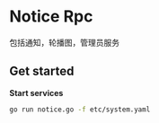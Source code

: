 # Notice Rpc

包括通知，轮播图，管理员服务

## Get started

**Start services**

```bash
go run notice.go -f etc/system.yaml
```
